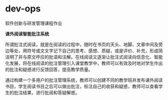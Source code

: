 # dev-ops
软件创新与研发管理课程作业

**课外阅读智能批注系统**

所谓批注式阅读，就是在阅读的过程中，随时在书⻚的天头、地脚、文章中间及旁边等处，用符号或⽂文字记下⾃己的思考、感想、质疑，或是评价、补充，形成简洁明了并与原⽂呼应的批语和注解。在线阅读又逐渐让批注式阅读向信息化、智能化发展，将在线阅读的批注管理引入课堂教学中，教师可以有效及时地对学生作出的批注和疑惑进行反馈回答，提高教学质量。

通过构建一个多用户的批注管理系统，教师可以创建不同的教学班并发布课外阅读书目，学生阅读书目之后可以做出批注，标注自己的收获和疑惑，教师可以查看学生的批注结果，进行批阅和答疑解惑。
